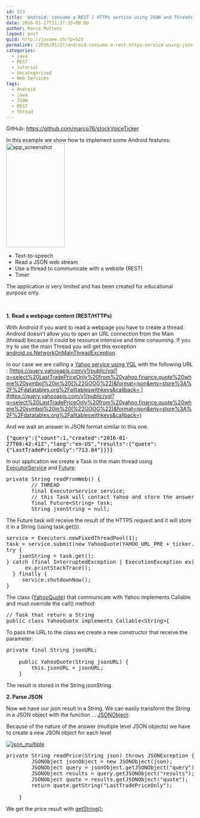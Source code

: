 ```yaml
---
id: 523
title: 'Android: consume a REST / HTTPs service using JSON and Threads'
date: 2016-01-27T11:37:35+00:00
author: Marco Molteni
layout: post
guid: http://javaee.ch/?p=523
permalink: /2016/01/27/android-consume-a-rest-https-service-using-json-and-threads/
categories:
  - java
  - REST
  - tutorial
  - Uncategorized
  - Web Services
tags:
  - Android
  - java
  - JSON
  - REST
  - Thread
---
```

GitHub: <https://github.com/marco76/stockVoiceTicker>

In this example we show how to implement some Android features:<img class="alignright" src="/wp-content/uploads/2016/android_ticker.png" alt="app_screenshot" width="157" height="279" />

  * Text-to-speech
  * Read a JSON web stream
  * Use a thread to communicate with a website (REST)
  * Timer

The application is very limited and has been created for educational purpose only.

&nbsp;

**1.** **Read a webpage content (REST/HTTPs)**

With Android if you want to read a webpage you have to create a thread. Android doesn&#8217;t allow you to open an URL connection from the Main (thread) because it could be resource intensive and time consuming. If you try to use the main Thread you will get this exception [android.os.NetworkOnMainThreadException](http://developer.android.com/reference/android/os/NetworkOnMainThreadException.html).

In our case we are calling a [Yahoo service using YQL](https://developer.yahoo.com/yql/) with the following URL : [https://query.yahooapis.com/v1/public/yql?q=select%20LastTradePriceOnly%20from%20yahoo.finance.quote%20where%20symbol%20in%20(%22GOOG%22)&format=json&env=store%3A%2F%2Fdatatables.org%2Falltableswithkeys&callback= ](https://query.yahooapis.com/v1/public/yql?q=select%20LastTradePriceOnly%20from%20yahoo.finance.quote%20where%20symbol%20in%20(%22GOOG%22)&format=json&env=store%3A%2F%2Fdatatables.org%2Falltableswithkeys&callback=)

And we wait an answer in JSON format similar to this one.

<pre style="color: #000000; word-wrap: break-word; white-space: pre-wrap;">{"query":{"count":1,"created":"2016-01-27T08:42:41Z","lang":"en-US","results":{"quote":{"LastTradePriceOnly":"713.04"}}}}</pre>

In our application we create a Task in the main thread using [ExecutorService](http://developer.android.com/reference/java/util/concurrent/ExecutorService.html) and [Future](http://developer.android.com/reference/java/util/concurrent/Future.html):

<pre class="brush: java; title: ; notranslate" title="">private String readFromWeb() {  
        // THREAD  
        final ExecutorService service;  
        // this Task will contact Yahoo and store the answer (web page) in a String  
        final Future&lt;String&gt; task;    
        String jsonString = null;  
</pre>

The Future task will receive the result of the HTTPS request and it will store it in a String (using task.get()).

<pre class="brush: java; title: ; notranslate" title="">service = Executors.newFixedThreadPool(1);  
task = service.submit(new YahooQuote(YAHOO_URL_PRE + ticker.getText() + YAHOO_URL_POST));  
try {
    jsonString = task.get();  
} catch (final InterruptedException | ExecutionException ex) {  
      ex.printStackTrace();  
  } finally {  
     service.shutdownNow();  
}  
</pre>

The class ([YahooQuote](https://github.com/marco76/stockVoiceTicker/blob/master/app/src/main/java/ch/javaee/voiceStockTicker/YahooQuote.java)) that communicate with Yahoo implements Callable and must override the call() method:

<pre class="brush: java; title: ; notranslate" title="">// Task that return a String
public class YahooQuote implements Callable&lt;String&gt;{
</pre>

To pass the URL to the class we create a new constructor that receive the parameter:

<pre class="brush: java; title: ; notranslate" title="">private final String jsonURL;

    public YahooQuote(String jsonURL) {
        this.jsonURL = jsonURL;
    }
</pre>

The result is stored in the String jsonString.

**2. Parse JSON**

Now we have our json result in a String. We can easily transform the String in a JSON object with the function &#8230; [JSONObject](http://developer.android.com/reference/org/json/JSONObject.html):

Because of the nature of the answer (multiple level JSON objects) we have to create a new JSON object for each level

<a href="https://i2.wp.com/javaee.ch/wp-content/uploads/2016/01/json_multiple.png" rel="attachment wp-att-528"><img class="alignnone size-medium wp-image-528" src="https://i2.wp.com/javaee.ch/wp-content/uploads/2016/01/json_multiple.png?resize=300%2C124" alt="json_multiple" data-recalc-dims="1" /></a>

<pre class="brush: java; title: ; notranslate" title="">private String readPrice(String json) throws JSONException {
        JSONObject jsonObject = new JSONObject(json);
        JSONObject query = jsonObject.getJSONObject("query");
        JSONObject results = query.getJSONObject("results");
        JSONObject quote = results.getJSONObject("quote");
        return quote.getString("LastTradePriceOnly");

    }
</pre>

We get the price result with [getString()](http://developer.android.com/reference/org/json/JSONObject.html#getString(java.lang.String));
